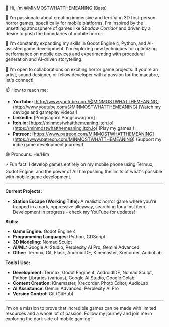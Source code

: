 👋 Hi, I'm @MINMOSTWHATTHEMEANING (Bass)

👀 I'm passionate about creating immersive and terrifying 3D first-person horror games, specifically for mobile platforms. I'm inspired by the unsettling atmosphere of games like *Shadow Corridor* and driven by a desire to push the boundaries of mobile horror.

🌱 I'm constantly expanding my skills in Godot Engine 4, Python, and AI-assisted game development. I'm exploring new techniques for optimizing performance on mobile devices and experimenting with procedural generation and AI-driven storytelling.

💞️ I'm open to collaborations on exciting horror game projects.  If you're an artist, sound designer, or fellow developer with a passion for the macabre, let's connect!

📫 How to reach me:

* **YouTube:** [http://www.youtube.com/@MINMOSTWHATTHEMEANING](http://www.youtube.com/@MINMOSTWHATTHEMEANING) (Watch my devlogs and gameplay videos!)
* **LinkedIn:** [Pongsagorn Pongsuwagorn]
* **Itch.io:** [https://minmostwhatthemeaning.itch.io](https://minmostwhatthemeaning.itch.io) (Play my games!)
* **Patreon:** [https://www.patreon.com/MINMOSTWHATTHEMEANING] (https://www.patreon.com/MINMOSTWHATTHEMEANING) (Support my indie game development journey!)

😄 Pronouns: He/Him

⚡ Fun fact: I develop games entirely on my mobile phone using Termux, Godot Engine, and the power of AI!  I'm pushing the limits of what's possible with mobile game development.


---

**Current Projects:**

* **Station Escape (Working Title):** A realistic horror game where you're trapped in a dark, oppressive alleyway, searching for a lost item.  Development in progress - check my YouTube for updates!

**Skills:**

* **Game Engine:** Godot Engine 4
* **Programming Languages:** Python, GDScript
* **3D Modeling:** Nomad Sculpt
* **AI/ML:** Google AI Studio, Perplexity AI Pro, Gemini Advanced
* **Other:** Termux, Git, Flask, AndroidIDE,  Kinemaster, Xrecorder, AudioLab

**Tools I Use:**

* **Development:** Termux, Godot Engine 4, AndroidIDE, Nomad Sculpt, Python Libraries (various), Google AI Studio, Google Colab
* **Content Creation:** Kinemaster, Xrecorder, Photo Editor, AudioLab
* **AI Assistance:** Gemini Advanced, Perplexity AI Pro
* **Version Control:** Git (GitHub)

---

I'm on a mission to prove that incredible games can be made with limited resources and a whole lot of passion.  Follow my journey and join me in exploring the dark side of mobile gaming!
